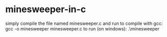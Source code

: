 # minesweeper-in-c
simply compile the file named minesweeper.c and run
to compile with gcc:
gcc -o minesweeper minesweeper.c
to run (on windows):
.\minesweeper

